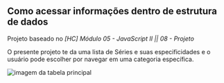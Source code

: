 ## Como acessar informações dentro de estrutura de dados

 Projeto baseado no *[HC] Módulo 05 - JavaScript II || 08 - Projeto*

O presente projeto te da uma lista de Séries e suas especificidades e o usuário pode escolher por navegar em uma categoria específica.

![imagem da tabela principal](https://i.imgur.com/Xj2UnY3.png)
